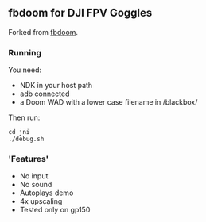 ## fbdoom for DJI FPV Goggles

Forked from [fbdoom](https://github.com/stoffera/fbdoom "fbdoom").

### Running
You need: 
- NDK in your host path
- adb connected
- a Doom WAD with a lower case filename in /blackbox/

Then run:
```
cd jni
./debug.sh
```
### 'Features'
- No input
- No sound
- Autoplays demo
- 4x upscaling
- Tested only on gp150